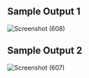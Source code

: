 ## Sample Output 1

![Screenshot (608)](https://user-images.githubusercontent.com/98829965/157385767-ffc1fbce-a325-4328-8934-7ba88d69ce68.png)


## Sample Output 2

![Screenshot (607)](https://user-images.githubusercontent.com/98829965/157385787-49a9bdfe-0891-42c9-ab59-8b18506b279d.png)
